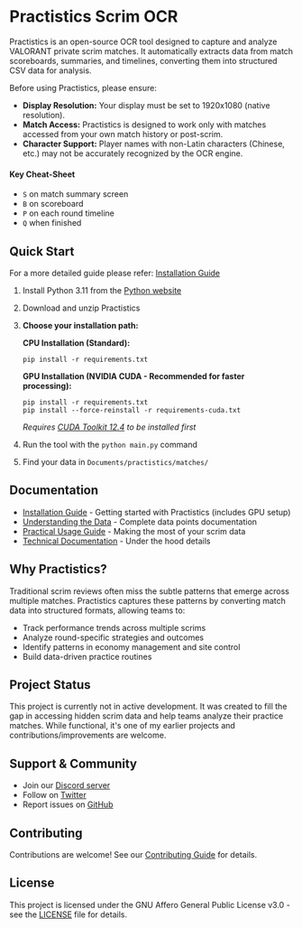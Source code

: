 # Practistics Scrim OCR

Practistics is an open-source OCR tool designed to capture and analyze VALORANT private scrim matches. It automatically extracts data from match scoreboards, summaries, and timelines, converting them into structured CSV data for analysis.

Before using Practistics, please ensure:

- **Display Resolution:** Your display must be set to 1920x1080 (native resolution).
- **Match Access:** Practistics is designed to work only with matches accessed from your own match history or post-scrim.
- **Character Support:** Player names with non-Latin characters (Chinese, etc.) may not be accurately recognized by the OCR engine.


#### Key Cheat-Sheet
   - `S` on match summary screen
   - `B` on scoreboard
   - `P` on each round timeline
   - `Q` when finished

## Quick Start 

For a more detailed guide please refer: [Installation Guide](docs/INSTALLATION.md)

1. Install Python 3.11 from the [Python website](https://www.python.org/downloads/release/python-3116/)
2. Download and unzip Practistics
3. **Choose your installation path:**

   **CPU Installation (Standard):**
   ```
   pip install -r requirements.txt
   ```

   **GPU Installation (NVIDIA CUDA - Recommended for faster processing):**
   ```
   pip install -r requirements.txt
   pip install --force-reinstall -r requirements-cuda.txt
   ```
   *Requires [CUDA Toolkit 12.4](https://developer.nvidia.com/cuda-12-4-0-download-archive) to be installed first*

4. Run the tool with the `python main.py` command
5. Find your data in `Documents/practistics/matches/`

## Documentation

- [Installation Guide](docs/INSTALLATION.md) - Getting started with Practistics (includes GPU setup)
- [Understanding the Data](docs/DATA_STRUCTURE.md) - Complete data points documentation
- [Practical Usage Guide](docs/USAGE.md) - Making the most of your scrim data
- [Technical Documentation](docs/TECHNICAL.md) - Under the hood details

## Why Practistics?

Traditional scrim reviews often miss the subtle patterns that emerge across multiple matches. Practistics captures these patterns by converting match data into structured formats, allowing teams to:
- Track performance trends across multiple scrims
- Analyze round-specific strategies and outcomes
- Identify patterns in economy management and site control
- Build data-driven practice routines

## Project Status

This project is currently not in active development. It was created to fill the gap in accessing hidden scrim data and help teams analyze their practice matches. While functional, it's one of my earlier projects and contributions/improvements are welcome.

## Support & Community

- Join our [Discord server](https://discord.gg/2eQ85rcQSQ)
- Follow on [Twitter](https://twitter.com/tam0w)
- Report issues on [GitHub](https://github.com/yourusername/practistics/issues)

## Contributing

Contributions are welcome! See our [Contributing Guide](CONTRIBUTING.md) for details.

## License

This project is licensed under the GNU Affero General Public License v3.0 - see the [LICENSE](LICENSE) file for details.
